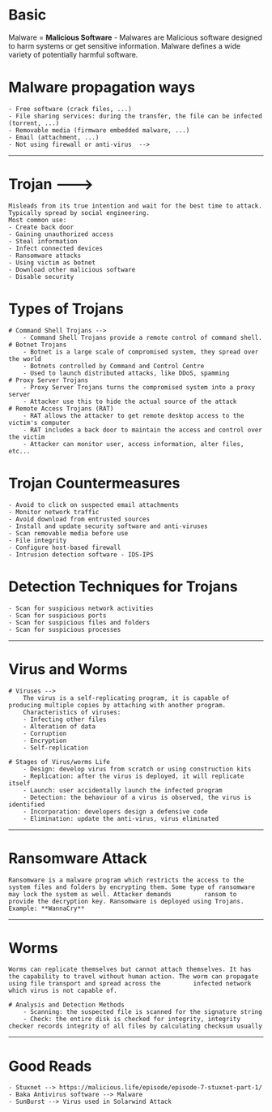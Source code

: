 # Basic
Malware = **Malicious Software** - Malwares are Malicious software designed to harm systems or get sensitive information.
Malware defines a wide variety of potentially harmful software.

# Malware propagation ways
	- Free software (crack files, ...)
	- File sharing services: during the transfer, the file can be infected (torrent, ...)
	- Removable media (firmware embedded malware, ...)
	- Email (attachment, ...)
	- Not using firewall or anti-virus  -->
--------------------------------------------------------------------------------------------------
# Trojan --->
	Misleads from its true intention and wait for the best time to attack. Typically spread by social engineering.
	Most common use:
	- Create back door
	- Gaining unauthorized access
	- Steal information
	- Infect connected devices
	- Ransomware attacks
	- Using victim as botnet
	- Download other malicious software
	- Disable security

# Types of Trojans
	# Command Shell Trojans -->
		- Command Shell Trojans provide a remote control of command shell.
	# Botnet Trojans
		- Botnet is a large scale of compromised system, they spread over the world
		- Botnets controlled by Command and Control Centre
		- Used to launch distributed attacks, like DDoS, spamming
	# Proxy Server Trojans
		- Proxy Server Trojans turns the compromised system into a proxy server
		- Attacker use this to hide the actual source of the attack
	# Remote Access Trojans (RAT)
		- RAT allows the attacker to get remote desktop access to the victim's computer
		- RAT includes a back door to maintain the access and control over the victim
		- Attacker can monitor user, access information, alter files, etc...

# Trojan Countermeasures
	- Avoid to click on suspected email attachments
	- Monitor network traffic
	- Avoid download from entrusted sources
	- Install and update security software and anti-viruses
	- Scan removable media before use
	- File integrity
	- Configure host-based firewall
	- Intrusion detection software - IDS-IPS

# Detection Techniques for Trojans
	- Scan for suspicious network activities
	- Scan for suspicious ports
	- Scan for suspicious files and folders
	- Scan for suspicious processes
--------------------------------------------------------------------------------------------------
# Virus and Worms
	# Viruses -->
		The virus is a self-replicating program, it is capable of producing multiple copies by attaching with another program.
		Characteristics of viruses:
		- Infecting other files
		- Alteration of data
		- Corruption
		- Encryption
		- Self-replication

	# Stages of Virus/worms Life
		- Design: develop virus from scratch or using construction kits
		- Replication: after the virus is deployed, it will replicate itself
		- Launch: user accidentally launch the infected program
		- Detection: the behaviour of a virus is observed, the virus is identified
		- Incorporation: developers design a defensive code
		- Elimination: update the anti-virus, virus eliminated
--------------------------------------------------------------------------------------------------
# Ransomware Attack
	Ransomware is a malware program which restricts the access to the system files and folders by encrypting them. Some type of ransomware may lock the system as well. Attacker demands         ransom to provide the decryption key. Ransomware is deployed using Trojans. Example: **WannaCry**
--------------------------------------------------------------------------------------------------
# Worms
	Worms can replicate themselves but cannot attach themselves. It has the capability to travel without human action. The worm can propagate using file transport and spread across the         infected network which virus is not capable of.

	# Analysis and Detection Methods
		- Scanning: the suspected file is scanned for the signature string
		- Check: the entire disk is checked for integrity, integrity checker records integrity of all files by calculating checksum usually
--------------------------------------------------------------------------------------------------
# Good Reads
	- Stuxnet --> https://malicious.life/episode/episode-7-stuxnet-part-1/
	- Baka Antivirus software --> Malware
	- SunBurst --> Virus used in Solarwind Attack